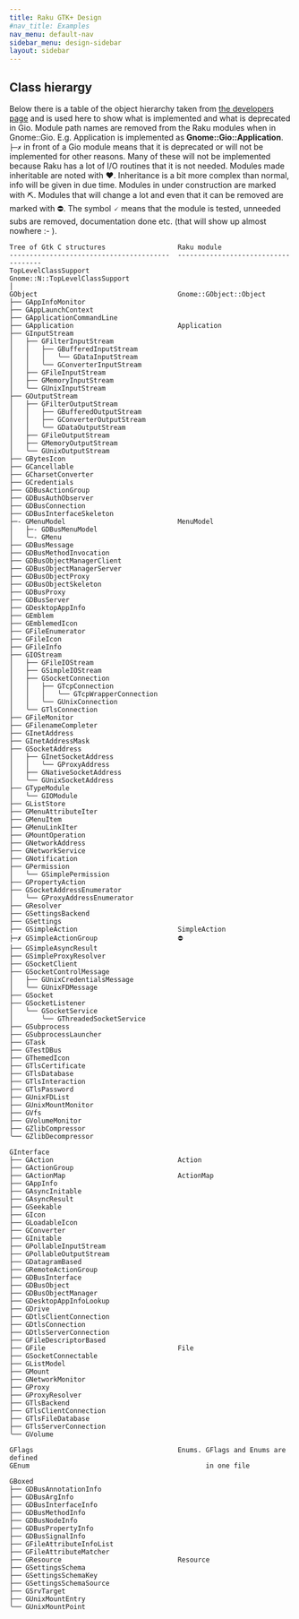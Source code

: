 ```yaml
---
title: Raku GTK+ Design
#nav_title: Examples
nav_menu: default-nav
sidebar_menu: design-sidebar
layout: sidebar
---
```


## Class hierargy

Below there is a table of the object hierarchy taken from [the developers page](https://developer.gnome.org/gio/stable/gio-hierarchy.html) and is used here to show what is implemented and what is deprecated in Gio. Module path names are removed from the Raku modules when in Gnome::Gio. E.g. Application is implemented as **Gnome::Gio::Application**. `├─✗` in front of a Gio module means that it is deprecated or will not be implemented for other reasons. Many of these will not be implemented because Raku has a lot of I/O routines that it is not needed. Modules made inheritable are noted with ♥. Inheritance is a bit more complex than normal, info will be given in due time. Modules in under construction are marked with ⛏. Modules that will change a lot and even that it can be removed are marked with ⛔. The symbol 🗸 means that the module is tested, unneeded subs are removed, documentation done etc. (that will show up almost nowhere :- ).

```
Tree of Gtk C structures                  Raku module
----------------------------------------  ------------------------------------
TopLevelClassSupport                      Gnome::N::TopLevelClassSupport
│
GObject                                   Gnome::GObject::Object
├── GAppInfoMonitor
├── GAppLaunchContext
├── GApplicationCommandLine
├── GApplication                          Application
├── GInputStream
│   ├── GFilterInputStream
│   │   ├── GBufferedInputStream
│   │   │   ╰── GDataInputStream
│   │   ╰── GConverterInputStream
│   ├── GFileInputStream
│   ├── GMemoryInputStream
│   ╰── GUnixInputStream
├── GOutputStream
│   ├── GFilterOutputStream
│   │   ├── GBufferedOutputStream
│   │   ├── GConverterOutputStream
│   │   ╰── GDataOutputStream
│   ├── GFileOutputStream
│   ├── GMemoryOutputStream
│   ╰── GUnixOutputStream
├── GBytesIcon
├── GCancellable
├── GCharsetConverter
├── GCredentials
├── GDBusActionGroup
├── GDBusAuthObserver
├── GDBusConnection
├── GDBusInterfaceSkeleton
├─- GMenuModel                            MenuModel
│   ├─- GDBusMenuModel
│   ╰─- GMenu                             
├── GDBusMessage
├── GDBusMethodInvocation
├── GDBusObjectManagerClient
├── GDBusObjectManagerServer
├── GDBusObjectProxy
├── GDBusObjectSkeleton
├── GDBusProxy
├── GDBusServer
├── GDesktopAppInfo
├── GEmblem
├── GEmblemedIcon
├── GFileEnumerator
├── GFileIcon
├── GFileInfo
├── GIOStream
│   ├── GFileIOStream
│   ├── GSimpleIOStream
│   ├── GSocketConnection
│   │   ├── GTcpConnection
│   │   │   ╰── GTcpWrapperConnection
│   │   ╰── GUnixConnection
│   ╰── GTlsConnection
├── GFileMonitor
├── GFilenameCompleter
├── GInetAddress
├── GInetAddressMask
├── GSocketAddress
│   ├── GInetSocketAddress
│   │   ╰── GProxyAddress
│   ├── GNativeSocketAddress
│   ╰── GUnixSocketAddress
├── GTypeModule
│   ╰── GIOModule
├── GListStore
├── GMenuAttributeIter
├── GMenuItem
├── GMenuLinkIter
├── GMountOperation
├── GNetworkAddress
├── GNetworkService
├── GNotification
├── GPermission
│   ╰── GSimplePermission
├── GPropertyAction
├── GSocketAddressEnumerator
│   ╰── GProxyAddressEnumerator
├── GResolver
├── GSettingsBackend
├── GSettings
├── GSimpleAction                         SimpleAction
├─✗ GSimpleActionGroup                    ⛔
├── GSimpleAsyncResult
├── GSimpleProxyResolver
├── GSocketClient
├── GSocketControlMessage
│   ├── GUnixCredentialsMessage
│   ╰── GUnixFDMessage
├── GSocket
├── GSocketListener
│   ╰── GSocketService
│       ╰── GThreadedSocketService
├── GSubprocess
├── GSubprocessLauncher
├── GTask
├── GTestDBus
├── GThemedIcon
├── GTlsCertificate
├── GTlsDatabase
├── GTlsInteraction
├── GTlsPassword
├── GUnixFDList
├── GUnixMountMonitor
├── GVfs
├── GVolumeMonitor
├── GZlibCompressor
╰── GZlibDecompressor

GInterface
├── GAction                               Action
├── GActionGroup
├── GActionMap                            ActionMap
├── GAppInfo
├── GAsyncInitable
├── GAsyncResult
├── GSeekable
├── GIcon
├── GLoadableIcon
├── GConverter
├── GInitable
├── GPollableInputStream
├── GPollableOutputStream
├── GDatagramBased
├── GRemoteActionGroup
├── GDBusInterface
├── GDBusObject
├── GDBusObjectManager
├── GDesktopAppInfoLookup
├── GDrive
├── GDtlsClientConnection
├── GDtlsConnection
├── GDtlsServerConnection
├── GFileDescriptorBased
├── GFile                                 File
├── GSocketConnectable
├── GListModel
├── GMount
├── GNetworkMonitor
├── GProxy
├── GProxyResolver
├── GTlsBackend
├── GTlsClientConnection
├── GTlsFileDatabase
├── GTlsServerConnection
╰── GVolume

GFlags                                    Enums. GFlags and Enums are defined
GEnum                                            in one file

GBoxed
├── GDBusAnnotationInfo
├── GDBusArgInfo
├── GDBusInterfaceInfo
├── GDBusMethodInfo
├── GDBusNodeInfo
├── GDBusPropertyInfo
├── GDBusSignalInfo
├── GFileAttributeInfoList
├── GFileAttributeMatcher
├── GResource                             Resource
├── GSettingsSchema
├── GSettingsSchemaKey
├── GSettingsSchemaSource
├── GSrvTarget
├── GUnixMountEntry
╰── GUnixMountPoint

```
